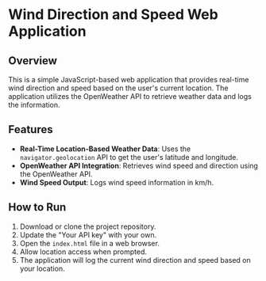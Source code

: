 # Wind Direction and Speed Web Application

## Overview
This is a simple JavaScript-based web application that provides real-time wind direction and speed based on the user's current location. The application utilizes the OpenWeather API to retrieve weather data and logs the information.

## Features
- **Real-Time Location-Based Weather Data**: Uses the `navigator.geolocation` API to get the user's latitude and longitude.
- **OpenWeather API Integration**: Retrieves wind speed and direction using the OpenWeather API.
- **Wind Speed Output**: Logs wind speed information in km/h.

## How to Run
1. Download or clone the project repository.
2. Update the "Your API key" with your own.
3. Open the `index.html` file in a web browser.
4. Allow location access when prompted.
5. The application will log the current wind direction and speed based on your location.




